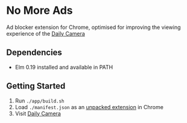 # No More Ads

Ad blocker extension for Chrome, optimised for improving the viewing experience of the [Daily Camera](https://www.dailycamera.com)

## Dependencies

- Elm 0.19 installed and available in PATH

## Getting Started

1.  Run `./app/build.sh`
1.  Load `./manifest.json` as an [unpacked extension](https://developer.chrome.com/extensions/getstarted#manifest) in Chrome
1.  Visit [Daily Camera](https://www.dailycamera.com)